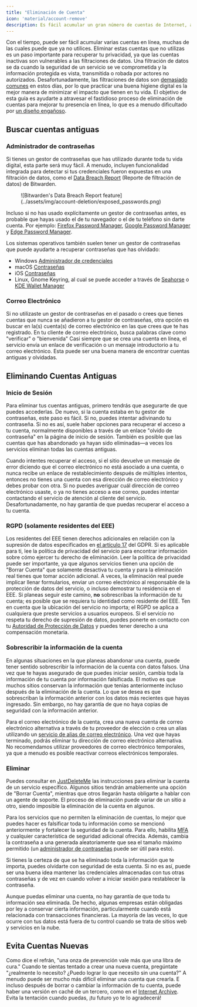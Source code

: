 ```yaml
---
title: "Eliminación de Cuenta"
icon: 'material/account-remove'
description: Es fácil acumular un gran número de cuentas de Internet, aquí tienes algunos consejos sobre cómo reducir tu colección.
---
```


Con el tiempo, puede ser fácil acumular varias cuentas en línea, muchas de las cuales puede que ya no utilices. Eliminar estas cuentas que no utilizas es un paso importante para recuperar tu privacidad, ya que las cuentas inactivas son vulnerables a las filtraciones de datos. Una filtración de datos se da cuando la seguridad de un servicio se ve comprometida y la información protegida es vista, transmitida o robada por actores no autorizados. Desafortunadamente, las filtraciones de datos son [demasiado comunes](https://haveibeenpwned.com/PwnedWebsites) en estos días, por lo que practicar una buena higiene digital es la mejor manera de minimizar el impacto que tienen en tu vida. El objetivo de esta guía es ayudarte a atravesar el fastidioso proceso de eliminación de cuentas para mejorar tu presencia en línea, lo que es a menudo dificultado por [un diseño engañoso](https://www.deceptive.design/).

## Buscar cuentas antiguas

### Administrador de contraseñas

Si tienes un gestor de contraseñas que has utilizado durante toda tu vida digital, esta parte será muy fácil. A menudo, incluyen funcionalidad integrada para detectar si tus credenciales fueron expuestas en una filtración de datos, como el [Data Breach Report](https://bitwarden.com/blog/have-you-been-pwned/) (Reporte de filtración de datos) de Bitwarden.

<figure markdown>
  ![Bitwarden's Data Breach Report feature](../assets/img/account-deletion/exposed_passwords.png)
</figure>

Incluso si no has usado explícitamente un gestor de contraseñas antes, es probable que hayas usado el de tu navegador o el de tu teléfono sin darte cuenta. Por ejemplo: [Firefox Password Manager](https://support.mozilla.org/kb/password-manager-remember-delete-edit-logins), [Google Password Manager](https://passwords.google.com/intro) y [Edge Password Manager](https://support.microsoft.com/en-us/microsoft-edge/save-or-forget-passwords-in-microsoft-edge-b4beecb0-f2a8-1ca0-f26f-9ec247a3f336).

Los sistemas operativos también suelen tener un gestor de contraseñas que puede ayudarte a recuperar contraseñas que has olvidado:

- Windows [Administrador de credenciales](https://support.microsoft.com/en-us/windows/accessing-credential-manager-1b5c916a-6a16-889f-8581-fc16e8165ac0)
- macOS [Contraseñas](https://support.apple.com/en-us/HT211145)
- iOS [Contraseñas](https://support.apple.com/en-us/HT211146)
- Linux, Gnome Keyring, al cual se puede acceder a través de [Seahorse](https://wiki.gnome.org/Apps/Seahorse) o [KDE Wallet Manager](https://userbase.kde.org/KDE_Wallet_Manager)

### Correo Electrónico

Si no utilizaste un gestor de contraseñas en el pasado o crees que tienes cuentas que nunca se añadieron a tu gestor de contraseñas, otra opción es buscar en la(s) cuenta(s) de correo electrónico en las que crees que te has registrado. En tu cliente de correo electrónico, busca palabras clave como "verificar" o "bienvenida" Casi siempre que se crea una cuenta en línea, el servicio envía un enlace de verificación o un mensaje introductorio a tu correo electrónico. Esta puede ser una buena manera de encontrar cuentas antiguas y olvidadas.

## Eliminando Cuentas Antiguas

### Inicio de Sesión

Para eliminar tus cuentas antiguas, primero tendrás que asegurarte de que puedes accederlas. De nuevo, si la cuenta estaba en tu gestor de contraseñas, este paso es fácil. Si no, puedes intentar adivinando tu contraseña. Si no es así, suele haber opciones para recuperar el acceso a tu cuenta, normalmente disponibles a través de un enlace "olvido de contraseña" en la página de inicio de sesión. También es posible que las cuentas que has abandonado ya hayan sido eliminadas—a veces los servicios eliminan todas las cuentas antiguas.

Cuando intentes recuperar el acceso, si el sitio devuelve un mensaje de error diciendo que el correo electrónico no está asociado a una cuenta, o nunca recibe un enlace de restablecimiento después de múltiples intentos, entonces no tienes una cuenta con esa dirección de correo electrónico y debes probar con otra. Si no puedes averiguar cuál dirección de correo electrónico usaste, o ya no tienes acceso a ese correo, puedes intentar contactando el servicio de atención al cliente del servicio. Desafortunadamente, no hay garantía de que puedas recuperar el acceso a tu cuenta.

### RGPD (solamente residentes del EEE)

Los residentes del EEE tienen derechos adicionales en relación con la supresión de datos especificados en [el artículo 17](https://www.gdpr.org/regulation/article-17.html) del GDPR. Si es aplicable para ti, lee la política de privacidad del servicio para encontrar información sobre cómo ejercer tu derecho de eliminación. Leer la política de privacidad puede ser importante, ya que algunos servicios tienen una opción de "Borrar Cuenta" que solamente desactiva tu cuenta y para la eliminación real tienes que tomar acción adicional. A veces, la eliminación real puede implicar llenar formularios, enviar un correo electrónico al responsable de la protección de datos del servicio, o incluso demostrar tu residencia en el EEE. Si planeas seguir este camino, **no** sobrescribas la información de tu cuenta; es posible que se requiera tu identidad como residente del EEE. Ten en cuenta que la ubicación del servicio no importa; el RGPD se aplica a cualquiera que preste servicios a usuarios europeos. Si el servicio no respeta tu derecho de supresión de datos, puedes ponerte en contacto con tu [Autoridad de Protección de Datos](https://ec.europa.eu/info/law/law-topic/data-protection/reform/rights-citizens/redress/what-should-i-do-if-i-think-my-personal-data-protection-rights-havent-been-respected_es) y puedes tener derecho a una compensación monetaria.

### Sobrescribir la información de la cuenta

En algunas situaciones en la que planeas abandonar una cuenta, puede tener sentido sobrescribir la información de la cuenta con datos falsos. Una vez que te hayas asegurado de que puedes iniciar sesión, cambia toda la información de tu cuenta por información falsificada. El motivo es que muchos sitios conservan la información que tenías anteriormente incluso después de la eliminación de la cuenta. Lo que se desea es que sobrescriban la información anterior con los datos más recientes que hayas ingresado. Sin embargo, no hay garantía de que no haya copias de seguridad con la información anterior.

Para el correo electrónico de la cuenta, crea una nueva cuenta de correo electrónico alternativa a través de tu proveedor de elección o crea un alias utilizando un [servicio de alias de correo electrónico](/email/#email-aliasing-services). Una vez que hayas terminado, podrás eliminar tu dirección de correo electrónico alternativa. No recomendamos utilizar proveedores de correo electrónico temporales, ya que a menudo es posible reactivar correos electrónicos temporales.

### Eliminar

Puedes consultar en [JustDeleteMe](https://justdeleteme.xyz) las instrucciones para eliminar la cuenta de un servicio específico. Algunos sitios tendrán amablemente una opción de "Borrar Cuenta", mientras que otros llegarán hasta obligarte a hablar con un agente de soporte. El proceso de eliminación puede variar de un sitio a otro, siendo imposible la eliminación de la cuenta en algunos.

Para los servicios que no permiten la eliminación de cuentas, lo mejor que puedes hacer es falsificar toda tu información como se mencionó anteriormente y fortalecer la seguridad de la cuenta. Para ello, habilita [MFA](basics/multi-factor-authentication) y cualquier característica de seguridad adicional ofrecida. Además, cambia la contraseña a una generada aleatoriamente que sea el tamaño máximo permitido (un [administrador de contraseñas](/passwords/#local-password-managers) puede ser útil para esto).

Si tienes la certeza de que se ha eliminado toda la información que te importa, puedes olvidarte con seguridad de esta cuenta. Si no es así, puede ser una buena idea mantener las credenciales almacenadas con tus otras contraseñas y de vez en cuando volver a iniciar sesión para restablecer la contraseña.

Aunque puedas eliminar una cuenta, no hay garantía de que toda tu información sea eliminada. De hecho, algunas empresas están obligadas por ley a conservar cierta información, particularmente cuando está relacionada con transacciones financieras. La mayoría de las veces, lo que ocurre con tus datos está fuera de tu control cuando se trata de sitios web y servicios en la nube.

## Evita Cuentas Nuevas

Como dice el refrán, "una onza de prevención vale más que una libra de cura." Cuando te sientas tentado a crear una nueva cuenta, pregúntate "¿realmente lo necesito? ¿Puedo lograr lo que necesito sin una cuenta?" A menudo puede ser mucho más difícil eliminar una cuenta que crearla. E incluso después de borrar o cambiar la información de tu cuenta, puede haber una versión en caché de un tercero, como en el [Internet Archive](https://archive.org/). Evita la tentación cuando puedas, ¡tu futuro yo te lo agradecerá!
